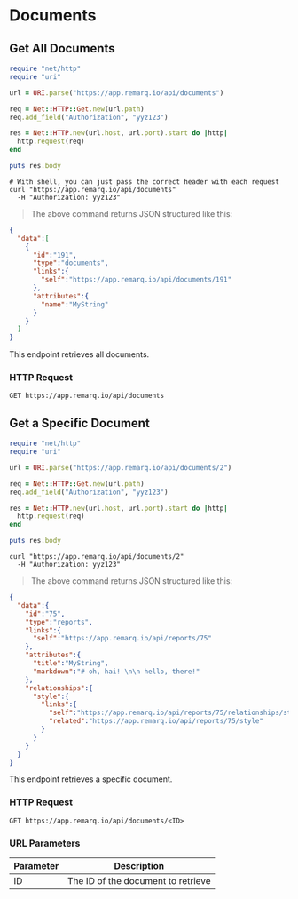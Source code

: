 # Documents

## Get All Documents

```ruby
require "net/http"
require "uri"

url = URI.parse("https://app.remarq.io/api/documents")

req = Net::HTTP::Get.new(url.path)
req.add_field("Authorization", "yyz123")

res = Net::HTTP.new(url.host, url.port).start do |http|
  http.request(req)
end

puts res.body
```

```shell
# With shell, you can just pass the correct header with each request
curl "https://app.remarq.io/api/documents"
  -H "Authorization: yyz123"
```

> The above command returns JSON structured like this:

```json
{
  "data":[
    {
      "id":"191",
      "type":"documents",
      "links":{
        "self":"https://app.remarq.io/api/documents/191"
      },
      "attributes":{
        "name":"MyString"
      }
    }
  ]
}
```

This endpoint retrieves all documents.

### HTTP Request

`GET https://app.remarq.io/api/documents`




## Get a Specific Document

```ruby
require "net/http"
require "uri"

url = URI.parse("https://app.remarq.io/api/documents/2")

req = Net::HTTP::Get.new(url.path)
req.add_field("Authorization", "yyz123")

res = Net::HTTP.new(url.host, url.port).start do |http|
  http.request(req)
end

puts res.body
```


```shell
curl "https://app.remarq.io/api/documents/2"
  -H "Authorization: yyz123"
```

> The above command returns JSON structured like this:

```json
{
  "data":{
    "id":"75",
    "type":"reports",
    "links":{
      "self":"https://app.remarq.io/api/reports/75"
    },
    "attributes":{
      "title":"MyString",
      "markdown":"# oh, hai! \n\n hello, there!"
    },
    "relationships":{
      "style":{
        "links":{
          "self":"https://app.remarq.io/api/reports/75/relationships/style",
          "related":"https://app.remarq.io/api/reports/75/style"
        }
      }
    }
  }
}
```

This endpoint retrieves a specific document.



### HTTP Request

`GET https://app.remarq.io/api/documents/<ID>`

### URL Parameters

Parameter | Description
--------- | -----------
ID | The ID of the document to retrieve
